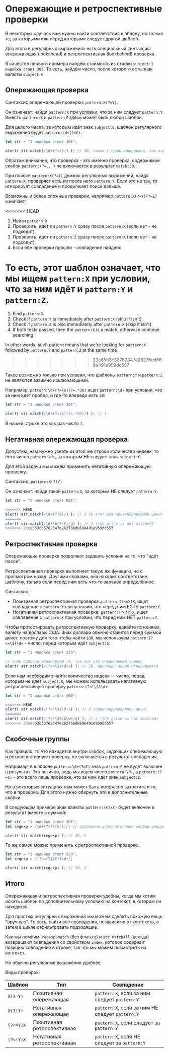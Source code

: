 # Опережающие и ретроспективные проверки

В некоторых случаях нам нужно найти соответствия шаблону, но только те, за которыми или перед которыми следует другой шаблон.

Для этого в регулярных выражениях есть специальный синтаксис: опережающая (lookahead) и ретроспективная (lookbehind) проверка.

В качестве первого примера найдём стоимость из строки `subject:1 индейка стоит 30€`. То есть, найдём число, после которого есть знак валюты `subject:€`.

## Опережающая проверка

Синтаксис опережающей проверки: `pattern:X(?=Y)`.

Он означает: найди `pattern:X` при условии, что за ним следует `pattern:Y`. Вместо `pattern:X` и `pattern:Y` здесь может быть любой шаблон.

Для целого числа, за которым идёт знак `subject:€`, шаблон регулярного выражения будет `pattern:\d+(?=€)`:

```js run
let str = "1 индейка стоит 30€";

alert( str.match(/\d+(?=€)/) ); // 30, число 1 проигнорировано, так как за ним НЕ следует €
```

Обратим внимание, что проверка - это именно проверка, содержимое скобок `pattern:(?=...)` не включается в результат `match:30`.

При поиске `pattern:X(?=Y)` движок регулярных выражений, найдя `pattern:X`, проверяет есть ли после него `pattern:Y`. Если это не так, то игнорирует совпадение и продолжает поиск дальше.

Возможны и более сложные проверки, например `pattern:X(?=Y)(?=Z)` означает:

<<<<<<< HEAD
1. Найти `pattern:X`.
2. Проверить, идёт ли `pattern:Y` сразу после `pattern:X` (если нет - не подходит).
3. Проверить, идёт ли `pattern:Z` сразу после `pattern:X` (если нет - не подходит).
4. Если обе проверки прошли - совпадение найдено.

То есть, этот шаблон означает, что мы ищем `pattern:X` при условии, что за ним идёт и `pattern:Y` и `pattern:Z`.
=======
1. Find `pattern:X`.
2. Check if `pattern:Y` is immediately after `pattern:X` (skip if isn't).
3. Check if `pattern:Z` is also immediately after `pattern:X` (skip if isn't).
4. If both tests passed, then the `pattern:X` is a match, otherwise continue searching.

In other words, such pattern means that we're looking for `pattern:X` followed by `pattern:Y` and `pattern:Z` at the same time.
>>>>>>> 23e85b3c33762347e26276ed869e491e959dd557

Такое возможно только при условии, что шаблоны `pattern:Y` и `pattern:Z` не являются взаимно исключающими.

Например, `pattern:\d+(?=\s)(?=.*30)` ищет `pattern:\d+` при условии, что за ним идёт пробел, и где-то впереди есть `30`:

```js run
let str = "1 индейка стоит 30€";

alert( str.match(/\d+(?=\s)(?=.*30)/) ); // 1
```

В нашей строке это как раз число `1`.

## Негативная опережающая проверка

Допустим, нам нужно узнать из этой же строки количество индеек, то есть число `pattern:\d+`, за которым НЕ следует знак `subject:€`.

Для этой задачи мы можем применить негативную опережающую проверку.

Синтаксис: `pattern:X(?!Y)`

Он означает: найди такой `pattern:X`, за которым НЕ следует `pattern:Y`.

```js run
let str = "2 индейки стоят 60€";

<<<<<<< HEAD
alert( str.match(/\d+(?!€)/) ); // 2 (в этот раз проигнорирована цена)
=======
alert( str.match(/\d+\b(?!€)/g) ); // 2 (the price is not matched)
>>>>>>> 23e85b3c33762347e26276ed869e491e959dd557
```

## Ретроспективная проверка

Опережающие проверки позволяют задавать условия на то, что "идёт после".

Ретроспективная проверка выполняет такую же функцию, но с просмотром назад. Другими словами, она находит соответствие шаблону, только если перед ним есть что-то заранее определённое.

Синтаксис:
- Позитивная ретроспективная проверка: `pattern:(?<=Y)X`, ищет совпадение с `pattern:X` при условии, что перед ним ЕСТЬ `pattern:Y`.
- Негативная ретроспективная проверка: `pattern:(?<!Y)X`, ищет совпадение с `pattern:X` при условии, что перед ним НЕТ `pattern:Y`.

Чтобы протестировать ретроспективную проверку, давайте поменяем валюту на доллары США. Знак доллара обычно ставится перед суммой денег, поэтому для того чтобы найти `$30`, мы используем `pattern:(?<=\$)\d+` - число, перед которым идёт `subject:$`:

```js run
let str = "1 индейка стоит $30";

// знак доллара экранируем \$, так как это специальный символ
alert( str.match(/(?<=\$)\d+/) ); // 30, одинокое число игнорируется
```

Если нам необходимо найти количество индеек -- число, перед которым не идёт `subject:$`, мы можем использовать негативную ретроспективную проверку `pattern:(?<!\$)\d+`:

```js run
let str = "2 индейки стоят $60";

<<<<<<< HEAD
alert( str.match(/(?<!\$)\d+/) ); // 2 (проигнорировалась цена)
=======
alert( str.match(/(?<!\$)\b\d+/g) ); // 2 (the price is not matched)
>>>>>>> 23e85b3c33762347e26276ed869e491e959dd557
```

## Скобочные группы

Как правило, то что находится внутри скобок, задающих опережающую и ретроспективную проверку, не включается в результат совпадения.

Например, в шаблоне `pattern:\d+(?=€)` знак `pattern:€` не будет включён в результат. Это логично, ведь мы ищем число `pattern:\d+`, а `pattern:(?=€)` - это всего лишь проверка, что за ним идёт знак `subject:€`.

Но в некоторых ситуациях нам может быть интересно захватить и то, что в проверке. Для этого нужно обернуть это в дополнительные скобки.

В следующем примере знак валюты `pattern:(€|kr)` будет включён в результат вместе с суммой:

```js run
let str = "1 индейка стоит 30€";
let regexp = /\d+(?=(€|kr))/; // добавлены дополнительные скобки вокруг €|kr

alert( str.match(regexp) ); // 30, €
```

То же самое можно применить к ретроспективной проверке:

```js run
let str = "1 индейка стоит $30";
let regexp = /(?<=(\$|£))\d+/;

alert( str.match(regexp) ); // 30, $
```

## Итого

Опережающая и ретроспективная проверки удобны, когда мы хотим искать шаблон по дополнительному условию на контекст, в котором он находится.

Для простых регулярных выражений мы можем сделать похожую вещь "вручную". То есть, найти все совпадения, независимо от контекста, а затем в цикле отфильтровать подходящие.

Как мы помним, `regexp.match` (без флага `g`) и `str.matchAll` (всегда) возвращают совпадения со свойством `index`, которое содержит позицию совпадения в строке, так что мы можем посмотреть на контекст.

Но обычно регулярные выражения удобнее.

Виды проверок:

| Шаблон            | Тип                        | Совпадение                      |
|--------------------|----------------------------|---------------------------------|
| `X(?=Y)`   | Позитивная опережающая     | `pattern:X`, если за ним следует `pattern:Y`    |
| `X(?!Y)`   | Негативная опережающая     | `pattern:X`, если за ним НЕ следует `pattern:Y` |
| `(?<=Y)X`  | Позитивная ретроспективная | `pattern:X`, если следует за `pattern:Y`        |
| `(?<!Y)X`  | Негативная ретроспективная | `pattern:X`, если НЕ следует за `pattern:Y`     |
